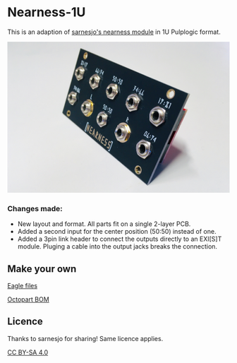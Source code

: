 # Nearness-1U

This is an adaption of [sarnesjo's nearness module](https://github.com/sarnesjo/nearness) in 1U Pulplogic format.

![IMAGE](https://github.com/sonoCircuits/Nearness-1U/blob/master/NEARNESS%201U%20IMAGES/IMG_2419.jpg)

### Changes made:

- New layout and format. All parts fit on a single 2-layer PCB.
- Added a second input for the center position (50:50) instead of one.
- Added a 3pin link header to connect the outputs directly to an EXI[S]T module. Pluging a cable into the output jacks breaks the connection.

## Make your own

[Eagle files](https://github.com/sonoCircuits/Nearness-1U/tree/master/NEARNESS%201U%20EAGLE%20FILES)

[Octopart BOM](https://octopart.com/bom-tool/OzYDJwBg)

## Licence

Thanks to sarnesjo for sharing! Same licence applies.

[CC BY-SA 4.0](http://creativecommons.org/licenses/by-sa/4.0/)
